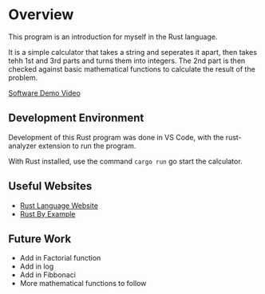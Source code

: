 # Overview

This program is an introduction for myself in the Rust language.

It is a simple calculator that takes a string and seperates it apart,
then takes tehh 1st and 3rd parts and turns them into integers. The
2nd part is then checked against basic mathematical functions to
calculate the result of the problem.

[Software Demo Video](https://youtu.be/bvS4hpAgIHk)

## Development Environment

Development of this Rust program was done in VS Code, with the rust-analyzer
extension to run the program.

With Rust installed, use the command `cargo run` go start the calculator.

## Useful Websites

- [Rust Language Website](https://www.rust-lang.org/)
- [Rust By Example](https://doc.rust-lang.org/rust-by-example/)

## Future Work

- Add in Factorial function
- Add in log
- Add in Fibbonaci
- More mathematical functions to follow
